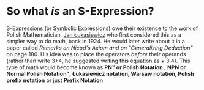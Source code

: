 
# So what *is* an S-Expression?

S-Expressions (or Symbolic Expressions) owe their existence to the work of Polish Mathematician, [Jan Łukasiewicz](https://en.wikipedia.org/wiki/Polish_notation) who
first considered this as a simpler way to do math, back in 1924. He would later write about it in a paper called *Remarks on Nicod's Axiom and on "Generalizing Deduction"* 
on page 180. His idea was to place the operators *before* their operands (rather than write 3+4, he suggested writing this equation as + 3 4). This type of math would 
become known as **PN" or Polish Notation** , **NPN or Normal Polish Notation"**, **Łukasiewicz notation, Warsaw notation, Polish prefix notation** or just
**Prefix Notation**
